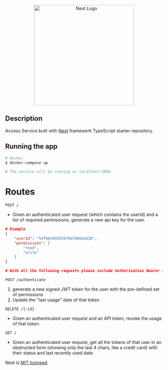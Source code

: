 <p align="center">
  <a href="http://nestjs.com/" target="blank"><img src="https://nestjs.com/img/logo_text.svg" width="320" alt="Nest Logo" /></a>
</p>

[circleci-image]: https://img.shields.io/circleci/build/github/nestjs/nest/master?token=abc123def456
[circleci-url]: https://circleci.com/gh/nestjs/nest

  <!--[![Backers on Open Collective](https://opencollective.com/nest/backers/badge.svg)](https://opencollective.com/nest#backer)
  [![Sponsors on Open Collective](https://opencollective.com/nest/sponsors/badge.svg)](https://opencollective.com/nest#sponsor)-->

## Description

Access Service built with [Nest](https://github.com/nestjs/nest) framework TypeScript starter repository.

## Running the app

```bash
# Docker
$ docker-compose up

# The service will be running on localhost:3000
```

# Routes

```
POST /
```

- Given an authenticated user request (which contains the userId) and a list of required permissions, generate a new api key for the user.

```json
# Example
{
    "userId": "5df66399592878d7d80dad38",
    "permissions": [
        "read",
        "write"
    ]
}
```

```json
# With all the following requests please include Authorization Bearer in the request headers.
```

```
POST /authenticate
```

1. generate a new signed JWT token for the user with the pre-defined set of permissions
2. Update the "last usage" date of that token

```
DELETE /{:id}
```

- Given an authenticated user request and an API token, revoke the usage of that token.

```
GET /
```
- Given an authenticated user request, get all the tokens of that user in an obstructed form (showing only the last 4 chars, like a credit card) with their status and last recently used date.


Nest is [MIT licensed](LICENSE).
